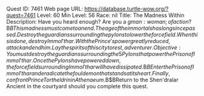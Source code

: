 Quest ID: 7461
Web page URL: https://database.turtle-wow.org/?quest=7461
Level: 60
Min Level: 56
Race: nil
Title: The Madness Within
Description: Have you heard enough? Are you a $g man:woman; of action?$B$BThis madness must come to an end. The age of the immortals has long since passed. Destroy the guardians surrounding the pylons to lower the force field. When this is done, destroy Immol'thar. With the Prince's power greatly reduced, attack and end him. Lay the spirits of this city to rest, adventurer.
Objective: You must destroy the guardians surrounding the 5 Pylons that power the Prison of Immol'thar. Once the Pylons have powered down, the force field surrounding Immol'thar will have dissipated.$B$BEnter the Prison of Immol'thar and eradicate the foul demon that stands at its heart. Finally, confront Prince Tortheldrin in Athenaeum.$B$BReturn to the Shen'dralar Ancient in the courtyard should you complete this quest.
